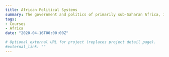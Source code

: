 ```yaml
---
title: African Political Systems
summary: The government and politics of primarily sub-Saharan Africa, involves study of the people as well as their political institutions
tags:
- Courses
- Africa
date: "2020-04-16T00:00:00Z"

# Optional external URL for project (replaces project detail page).
#external_link: ""
---
```

